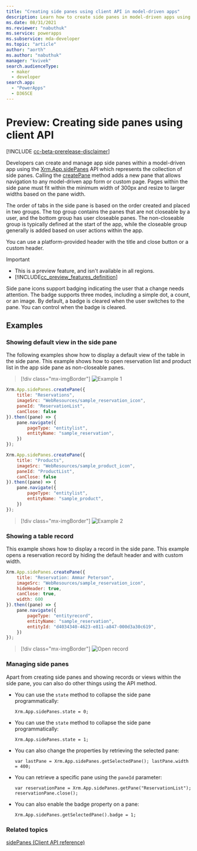 ```yaml
---
title: "Creating side panes using client API in model-driven apps" 
description: Learn how to create side panes in model-driven apps using client API.
ms.date: 08/31/2021
ms.reviewer: "nabuthuk"
ms.service: powerapps
ms.subservice: mda-developer
ms.topic: "article"
author: "aorth"
ms.author: "nabuthuk"
manager: "kvivek"
search.audienceType: 
  - maker
  - developer
search.app: 
  - "PowerApps"
  - D365CE
---
```


# Preview: Creating side panes using client API

[!INCLUDE [cc-beta-prerelease-disclaimer](../../../includes/cc-beta-prerelease-disclaimer.md)]

Developers can create and manage app side panes within a model-driven app using the [Xrm.App.sidePanes](reference/xrm-app-sidepanes.md) API which represents the collection of side panes. Calling the [createPane](reference/Xrm-App/Xrm-App-sidePanes/createPane.md) method adds a new pane that allows navigation to any model-driven app form or custom page. Pages within the side pane must fit within the minimum width of 300px and resize to larger widths based on the pane width.  

The order of tabs in the side pane is based on the order created and placed in two groups. The top group contains the panes that are not closeable by a user, and the bottom group has user closeable panes. The non-closeable group is typically defined at the start of the app, while the closeable group generally is added based on user actions within the app.

You can use a platform-provided header with the title and close button or a custom header.

> [!IMPORTANT]
> - This is a preview feature, and isn't available in all regions.
> - [!INCLUDE[cc_preview_features_definition](../../../includes/cc-preview-features-definition.md)]

Side pane icons support badging indicating the user that a change needs attention.  The badge supports three modes, including a simple dot, a count, or an image.  By default, a badge is cleared when the user switches to the pane. You can control when the badge is cleared.


## Examples

### Showing default view in the side pane

The following examples show how to display a default view of the table in the side pane. This example shows how to open reservation list and product list in the app side pane as non-closeable panes.

> [!div class="mx-imgBorder"] 
> ![Example 1](../media/app-side-panes-example-1.png "Example 1")

```javascript
Xrm.App.sidePanes.createPane({
    title: "Reservations",
    imageSrc: "WebResources/sample_reservation_icon",
    paneId: "ReservationList",
    canClose: false
}).then((pane) => {
    pane.navigate({
        pageType: "entitylist",
        entityName: "sample_reservation",
    })
});
```

```javascript
Xrm.App.sidePanes.createPane({
    title: "Products",
    imageSrc: "WebResources/sample_product_icon",
    paneId: "ProductList",
    canClose: false
}).then((pane) => {
    pane.navigate({
        pageType: "entitylist",
        entityName: "sample_product",
    })
});
```

> [!div class="mx-imgBorder"] 
> ![Example 2](../media/app-side-panes-example-2.png "Example 2")

### Showing a table record

This example shows how to display a record in the side pane. This example opens a reservation record by hiding the default header and with custom width.

```javascript
Xrm.App.sidePanes.createPane({
    title: "Reservation: Ammar Peterson",
    imageSrc: "WebResources/sample_reservation_icon",
    hideHeader: true,
    canClose: true,
    width: 600
}).then((pane) => {
    pane.navigate({
        pageType: "entityrecord",
        entityName: "sample_reservation",
        entityId: "d4034340-4623-e811-a847-000d3a30c619",
    })
});
```

> [!div class="mx-imgBorder"] 
> ![Open record](../media/app-side-panes-opening-record.png "Open record")

### Managing side panes

Apart from creating side panes and showing records or views within the side pane, you can also do other things using the API method. 

- You can use the `state` method to collapse the side pane programmatically:

  `Xrm.App.sidePanes.state = 0;`

- You can use the `state` method to collapse the side pane programmatically:

  `Xrm.App.sidePanes.state = 1;`

- You can also change the properties by retrieving the selected pane:

  `var lastPane = Xrm.App.sidePanes.getSelectedPane();
   lastPane.width = 400;`

- You can retrieve a specific pane using the `paneId` parameter:

  `var reservationPane = Xrm.App.sidePanes.getPane("ReservationList");
   reservationPane.close();`

- You can also enable the badge property on a pane:

  `Xrm.App.sidePanes.getSelectedPane().badge = 1;`


### Related topics

[sidePanes (Client API reference)](reference/xrm-app-sidepanes.md)